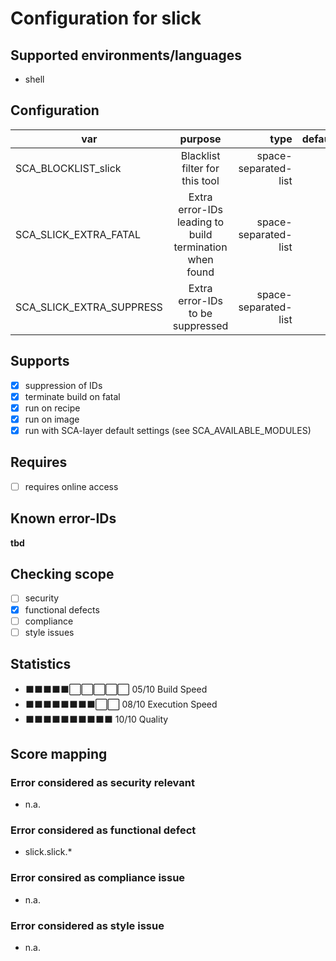 # Configuration for slick

## Supported environments/languages

* shell

## Configuration

| var | purpose | type | default |
| ------------- |:-------------:| -----:| -----:
| SCA_BLOCKLIST_slick | Blacklist filter for this tool | space-separated-list | ""
| SCA_SLICK_EXTRA_FATAL | Extra error-IDs leading to build termination when found | space-separated-list | "":
| SCA_SLICK_EXTRA_SUPPRESS | Extra error-IDs to be suppressed | space-separated-list | ""

## Supports

* [x] suppression of IDs
* [x] terminate build on fatal
* [x] run on recipe
* [x] run on image
* [x] run with SCA-layer default settings (see SCA_AVAILABLE_MODULES)

## Requires

* [ ] requires online access

## Known error-IDs

__tbd__

## Checking scope

* [ ] security
* [x] functional defects
* [ ] compliance
* [ ] style issues

## Statistics

* ⬛⬛⬛⬛⬛⬜⬜⬜⬜⬜ 05/10 Build Speed
* ⬛⬛⬛⬛⬛⬛⬛⬛⬜⬜ 08/10 Execution Speed
* ⬛⬛⬛⬛⬛⬛⬛⬛⬛⬛ 10/10 Quality

## Score mapping

### Error considered as security relevant

* n.a.

### Error considered as functional defect

* slick.slick.*

### Error consired as compliance issue

* n.a.

### Error considered as style issue

* n.a.
